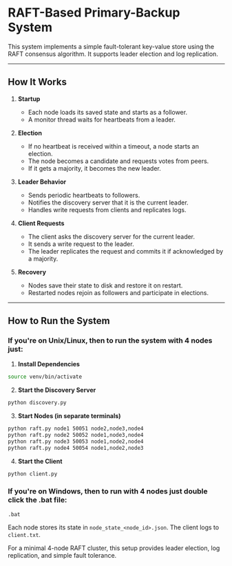 # RAFT-Based Primary-Backup System

This system implements a simple fault-tolerant key-value store using the RAFT consensus algorithm. It supports leader election and log replication.

---

## How It Works

1. **Startup**
   - Each node loads its saved state and starts as a follower.
   - A monitor thread waits for heartbeats from a leader.

2. **Election**
   - If no heartbeat is received within a timeout, a node starts an election.
   - The node becomes a candidate and requests votes from peers.
   - If it gets a majority, it becomes the new leader.

3. **Leader Behavior**
   - Sends periodic heartbeats to followers.
   - Notifies the discovery server that it is the current leader.
   - Handles write requests from clients and replicates logs.

4. **Client Requests**
   - The client asks the discovery server for the current leader.
   - It sends a write request to the leader.
   - The leader replicates the request and commits it if acknowledged by a majority.

5. **Recovery**
   - Nodes save their state to disk and restore it on restart.
   - Restarted nodes rejoin as followers and participate in elections.

---

## How to Run the System

### If you're on Unix/Linux, then to run the system with 4 nodes just:

1. **Install Dependencies**
```bash
source venv/bin/activate
```

2. **Start the Discovery Server**
```bash
python discovery.py
```

3. **Start Nodes (in separate terminals)**
```bash
python raft.py node1 50051 node2,node3,node4
python raft.py node2 50052 node1,node3,node4
python raft.py node3 50053 node1,node2,node4
python raft.py node4 50054 node1,node2,node3
```

4. **Start the Client**
```bash
python client.py
```

### If you're on Windows, then to run with 4 nodes just double click the .bat file:
```
.bat
```

Each node stores its state in `node_state_<node_id>.json`. The client logs to `client.txt`.

For a minimal 4-node RAFT cluster, this setup provides leader election, log replication, and simple fault tolerance.

